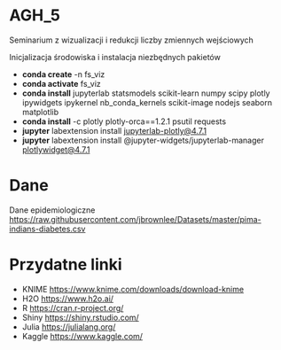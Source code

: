 # AGH_5
Seminarium z wizualizacji i redukcji liczby zmiennych wejściowych

Inicjalizacja środowiska i instalacja niezbędnych pakietów

- **conda create** -n fs_viz 
- **conda activate** fs_viz
- **conda install** jupyterlab statsmodels scikit-learn numpy scipy plotly ipywidgets ipykernel nb_conda_kernels scikit-image  nodejs seaborn matplotlib
- **conda install** -c plotly plotly-orca==1.2.1 psutil requests
- **jupyter** labextension install jupyterlab-plotly@4.7.1
- **jupyter** labextension install @jupyter-widgets/jupyterlab-manager plotlywidget@4.7.1

# Dane 
Dane epidemiologiczne 
https://raw.githubusercontent.com/jbrownlee/Datasets/master/pima-indians-diabetes.csv

# Przydatne linki
- KNIME https://www.knime.com/downloads/download-knime
- H2O https://www.h2o.ai/ 
- R https://cran.r-project.org/
- Shiny https://shiny.rstudio.com/
- Julia https://julialang.org/ 
- Kaggle https://www.kaggle.com/ 

